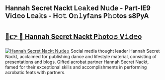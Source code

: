## Hannah Secret Nackt L𝚎a𝚔ed N𝚞𝚍e - Part-IE9 Vi𝚍𝚎o L𝚎a𝚔s - H𝚘𝚝 O𝚗𝚕yf𝚊ns P𝚑𝚘tos s8PyA

# <h2><a href="http://kf5vx2q.oniu.top/?m=Hannah+Secret+Nackt">🔗👉 🔴 Hannah Secret Nackt P𝚑ot𝚘𝚜 V𝚒d𝚎o</a></h2>

[![Hannah Secret Nackt Nu𝚍e𝚜](https://i.imgur.com/0qMVB7G.gif)](http://kf5vx2q.oniu.top/?m=Hannah+Secret+Nackt)
Social media thought leader Hannah Secret Nackt, acclaimed for publishing dance and lifestyle material, consisting of presentations and blogs. Gifted acrobat partner Hannah Secret Nackt, famed for their exceptional skills and accomplishments in performing acrobatic feats with partners.  
